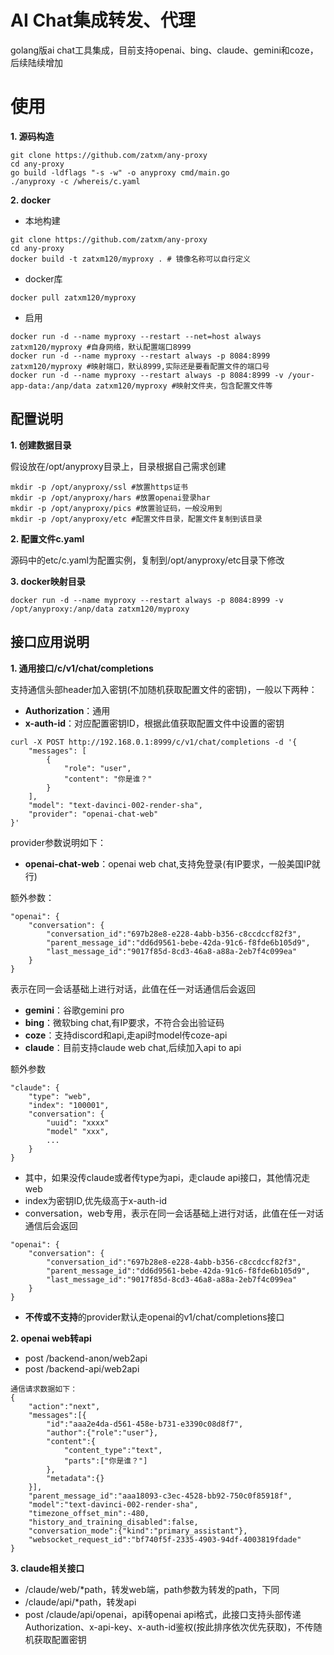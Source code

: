 AI Chat集成转发、代理
==========

golang版ai chat工具集成，目前支持openai、bing、claude、gemini和coze，后续陆续增加

# 使用

**1. 源码构造**

```
git clone https://github.com/zatxm/any-proxy
cd any-proxy
go build -ldflags "-s -w" -o anyproxy cmd/main.go
./anyproxy -c /whereis/c.yaml
```

**2. docker**

* 本地构建

```
git clone https://github.com/zatxm/any-proxy
cd any-proxy
docker build -t zatxm120/myproxy . # 镜像名称可以自行定义
```

* docker库

```
docker pull zatxm120/myproxy
```

* 启用

```
docker run -d --name myproxy --restart --net=host always zatxm120/myproxy #自身网络，默认配置端口8999
docker run -d --name myproxy --restart always -p 8084:8999 zatxm120/myproxy #映射端口，默认8999,实际还是要看配置文件的端口号
docker run -d --name myproxy --restart always -p 8084:8999 -v /your-app-data:/anp/data zatxm120/myproxy #映射文件夹，包含配置文件等
```

## 配置说明
**1. 创建数据目录**

假设放在/opt/anyproxy目录上，目录根据自己需求创建

```
mkdir -p /opt/anyproxy/ssl #放置https证书
mkdir -p /opt/anyproxy/hars #放置openai登录har
mkdir -p /opt/anyproxy/pics #放置验证码，一般没用到
mkdir -p /opt/anyproxy/etc #配置文件目录，配置文件复制到该目录
```
**2. 配置文件c.yaml**

源码中的etc/c.yaml为配置实例，复制到/opt/anyproxy/etc目录下修改

**3. docker映射目录**

```
docker run -d --name myproxy --restart always -p 8084:8999 -v /opt/anyproxy:/anp/data zatxm120/myproxy
```

## 接口应用说明

**1. 通用接口/c/v1/chat/completions**

支持通信头部header加入密钥(不加随机获取配置文件的密钥)，一般以下两种：

* **Authorization**：通用
* **x-auth-id**：对应配置密钥ID，根据此值获取配置文件中设置的密钥

```
curl -X POST http://192.168.0.1:8999/c/v1/chat/completions -d '{
    "messages": [
        {
            "role": "user",
            "content": "你是谁？"
        }
    ],
    "model": "text-davinci-002-render-sha",
    "provider": "openai-chat-web"
}'
```

provider参数说明如下：

* **openai-chat-web**：openai web chat,支持免登录(有IP要求，一般美国IP就行)

额外参数：

```
"openai": {
    "conversation": {
        "conversation_id":"697b28e8-e228-4abb-b356-c8ccdccf82f3",
        "parent_message_id":"dd6d9561-bebe-42da-91c6-f8fde6b105d9",
        "last_message_id":"9017f85d-8cd3-46a8-a88a-2eb7f4c099ea"
    }
}
```

表示在同一会话基础上进行对话，此值在任一对话通信后会返回

* **gemini**：谷歌gemini pro
* **bing**：微软bing chat,有IP要求，不符合会出验证码
* **coze**：支持discord和api,走api时model传coze-api
* **claude**：目前支持claude web chat,后续加入api to api

额外参数

```
"claude": {
    "type": "web",
    "index": "100001",
    "conversation": {
        "uuid": "xxxx"
        "model" "xxx",
        ...
    }
}
```

* 其中，如果没传claude或者传type为api，走claude api接口，其他情况走web
* index为密钥ID,优先级高于x-auth-id
* conversation，web专用，表示在同一会话基础上进行对话，此值在任一对话通信后会返回

```
"openai": {
    "conversation": {
        "conversation_id":"697b28e8-e228-4abb-b356-c8ccdccf82f3",
        "parent_message_id":"dd6d9561-bebe-42da-91c6-f8fde6b105d9",
        "last_message_id":"9017f85d-8cd3-46a8-a88a-2eb7f4c099ea"
    }
}
```

* **不传或不支持**的provider默认走openai的v1/chat/completions接口

**2. openai web转api**

* post /backend-anon/web2api
* post /backend-api/web2api

```
通信请求数据如下：
{
    "action":"next",
    "messages":[{
        "id":"aaa2e4da-d561-458e-b731-e3390c08d8f7",
        "author":{"role":"user"},
        "content":{
            "content_type":"text",
            "parts":["你是谁？"]
        },
        "metadata":{}
    }],
    "parent_message_id":"aaa18093-c3ec-4528-bb92-750c0f85918f",
    "model":"text-davinci-002-render-sha",
    "timezone_offset_min":-480,
    "history_and_training_disabled":false,
    "conversation_mode":{"kind":"primary_assistant"},
    "websocket_request_id":"bf740f5f-2335-4903-94df-4003819fdade"
}
```

**3. claude相关接口**

* /claude/web/*path，转发web端，path参数为转发的path，下同
* /claude/api/*path，转发api
* post /claude/api/openai，api转openai api格式，此接口支持头部传递Authorization、x-api-key、x-auth-id鉴权(按此排序依次优先获取)，不传随机获取配置密钥

